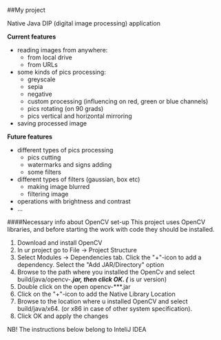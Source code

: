 ##My project

Native Java DIP (digital image processing) application

**Current features**

- reading images from anywhere:
    - from local drive
    - from URLs
- some kinds of pics processing:
    - greyscale
    - sepia
    - negative
    - custom processing (influencing on red, green or blue channels)
    - pics rotating (on 90 grads)
    - pics vertical and horizontal mirroring
- saving processed image

**Future features**

- different types of pics processing
    - pics cutting
    - watermarks and signs adding
    - some filters
- different types of filters (gaussian, box etc)
    - making image blurred
    - filtering image
- operations with brightness and contrast
- ...

####Necessary info about OpenCV set-up 
This project uses OpenCV libraries, and before starting the work with code they
should be installed. 
1. Download and install OpenCV
2. In ur project go to File -> Project Structure
3. Select Modules -> Dependencies tab. Click the "+"-icon
to add a dependency. Select the "Add JAR/Directory" option
4. Browse to the path where you installed the OpenCv and select
build/java/opencv-***.jar, then click OK. (*** is ur version)
5. Double click on the open opencv-***.jar
6. Click on the "+"-icon to add the Native Library Location
7. Browse to the location where u installed OpenCV and 
select build/java/x64. (or x86 in case of other system specification). 
8. Click OK and apply the changes

NB! The instructions below belong to InteliJ IDEA 